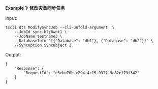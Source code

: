 **Example 1: 修改灾备同步任务**



Input: 

```
tccli dts ModifySyncJob --cli-unfold-argument  \
    --JobId sync-blj8wnt1 \
    --JobName testname3 \
    --DatabaseInfo '[{"Database": "db1"}, {"Database": "db2"}]' \
    --SyncOption.SyncObject 2
```

Output: 
```
{
    "Response": {
        "RequestId": "e3ebe70b-e294-4c15-9377-9e82ef73f342"
    }
}
```

